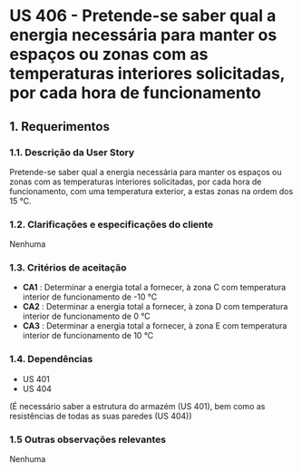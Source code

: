 # US 406 - Pretende-se saber qual a energia necessária para manter os espaços ou zonas com as temperaturas interiores solicitadas, por cada hora de funcionamento
## 1. Requerimentos

### 1.1. Descrição da User Story

Pretende-se saber qual a energia necessária para manter os espaços ou zonas com as
temperaturas interiores solicitadas, por cada hora de funcionamento, com uma temperatura exterior,
a estas zonas na ordem dos 15 °C.

### 1.2. Clarificações e especificações do cliente

Nenhuma

### 1.3. Critérios de aceitação


* **CA1** : Determinar a energia total a fornecer, à zona C com temperatura interior de funcionamento
de -10 °C
* **CA2** : Determinar a energia total a fornecer, à zona D com temperatura interior de funcionamento
de 0 °C
* **CA3** : Determinar a energia total a fornecer, à zona E com temperatura interior de funcionamento
de 10 °C


### 1.4. Dependências

* US 401
* US 404

(É necessário saber a estrutura do armazém (US 401), bem como as resistências de todas as suas paredes (US 404))

### 1.5 Outras observações relevantes

Nenhuma


